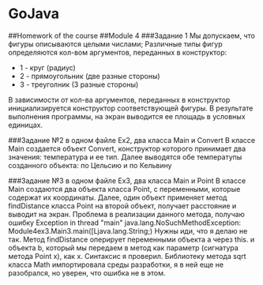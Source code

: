# GoJava
##Homework of the course
##Module 4 
###Задание 1
Мы допускаем, что фигуры описываются целыми числами;
Различные типы фигур определяются кол-вом аргументов, переданных в конструктор:
* 1 - круг (радиус)
* 2 - прямоугольник (две разные стороны)
* 3 - треуголник (3 разные стороны)

В зависимости от кол-ва аргументов, переданных в конструктор инициализируется конструктор соответствующей фигуры.
В результате выполнения программы, на экран выводится ее площадь в условных единицах.

###Задание №2 
в одном файле Ex2, два класса Main и Convert
В классе Main создается объект Convert, конструктор которого принимает два значения: температура и ее тип. Далее выводятся обе температупы созданного объекта: по Цельсию и по Кельвину

###Задание №3 
в одном файле Ex3, два класса Main и Point
В классе Main создаются два объекта класса Point, с переменными, которые содержат их координаты.
Далее, один объект применяет метод findDistance класса Point на второй объект, получает расстояние и выводит на экран.
Проблема в реализации данного метода, получаю ошибку Exception in thread "main" java.lang.NoSuchMethodException: Module4ex3.Main3.main([Ljava.lang.String;) 
Нужны иди, что я делаю не так. Метод findDistance оперирует переменными объекта a через this. и объекта b, который мы передаем в метод как параметр (сигнатура метода Point x), как x.
Синтаксис я проверил.
Библиотеку метода sqrt класса Math импортировала среды разработки, я в ней еще не разобрался, но уверен, что ошибка не в этом.
